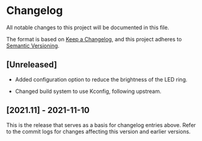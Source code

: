 # Changelog

All notable changes to this project will be documented in this file.

The format is based on [Keep a Changelog](https://keepachangelog.com/en/1.0.0/),
and this project adheres to [Semantic Versioning](https://semver.org/spec/v2.0.0.html).

## [Unreleased]

- Added configuration option to reduce the brightness of the LED ring.

- Changed build system to use Kconfig, following upstream.

## [2021.11] - 2021-11-10

This is the release that serves as a basis for changelog entries above. Refer
to the commit logs for changes affecting this version and earlier versions.
